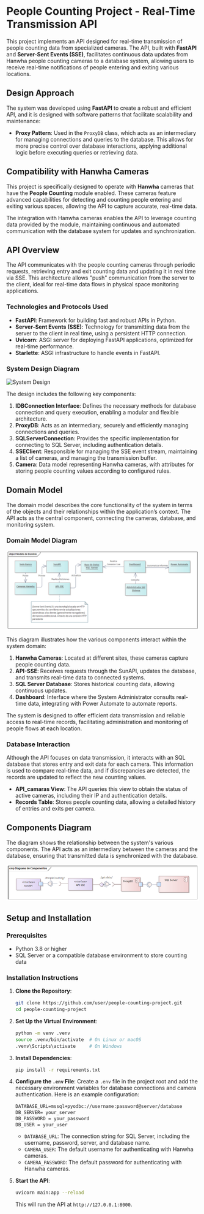 # People Counting Project - Real-Time Transmission API

This project implements an API designed for real-time transmission of people counting data from specialized cameras. The API, built with **FastAPI** and **Server-Sent Events (SSE)**, facilitates continuous data updates from Hanwha people counting cameras to a database system, allowing users to receive real-time notifications of people entering and exiting various locations.

## Design Approach

The system was developed using **FastAPI** to create a robust and efficient API, and it is designed with software patterns that facilitate scalability and maintenance:

- **Proxy Pattern**: Used in the `ProxyDB` class, which acts as an intermediary for managing connections and queries to the database. This allows for more precise control over database interactions, applying additional logic before executing queries or retrieving data.

## Compatibility with Hanwha Cameras

This project is specifically designed to operate with **Hanwha** cameras that have the **People Counting** module enabled. These cameras feature advanced capabilities for detecting and counting people entering and exiting various spaces, allowing the API to capture accurate, real-time data.

The integration with Hanwha cameras enables the API to leverage counting data provided by the module, maintaining continuous and automated communication with the database system for updates and synchronization.

## API Overview

The API communicates with the people counting cameras through periodic requests, retrieving entry and exit counting data and updating it in real time via SSE. This architecture allows "push" communication from the server to the client, ideal for real-time data flows in physical space monitoring applications.

### Technologies and Protocols Used

- **FastAPI**: Framework for building fast and robust APIs in Python.
- **Server-Sent Events (SSE)**: Technology for transmitting data from the server to the client in real time, using a persistent HTTP connection.
- **Uvicorn**: ASGI server for deploying FastAPI applications, optimized for real-time performance.
- **Starlette**: ASGI infrastructure to handle events in FastAPI.

### System Design Diagram

![System Design](Diseño%20del%20Sistema.png)

The design includes the following key components:

1. **IDBConnection Interface**: Defines the necessary methods for database connection and query execution, enabling a modular and flexible architecture.
2. **ProxyDB**: Acts as an intermediary, securely and efficiently managing connections and queries.
3. **SQLServerConnection**: Provides the specific implementation for connecting to SQL Server, including authentication details.
4. **SSEClient**: Responsible for managing the SSE event stream, maintaining a list of cameras, and managing the transmission buffer.
5. **Camera**: Data model representing Hanwha cameras, with attributes for storing people counting values according to configured rules.

## Domain Model

The domain model describes the core functionality of the system in terms of the objects and their relationships within the application’s context. The API acts as the central component, connecting the cameras, database, and monitoring system.

### Domain Model Diagram

![Domain Model](Modelo%20de%20Dominio.png)

This diagram illustrates how the various components interact within the system domain:

1. **Hanwha Cameras**: Located at different sites, these cameras capture people counting data.
2. **API-SSE**: Receives requests through the SunAPI, updates the database, and transmits real-time data to connected systems.
3. **SQL Server Database**: Stores historical counting data, allowing continuous updates.
4. **Dashboard**: Interface where the System Administrator consults real-time data, integrating with Power Automate to automate reports.

The system is designed to offer efficient data transmission and reliable access to real-time records, facilitating administration and monitoring of people flows at each location.

### Database Interaction

Although the API focuses on data transmission, it interacts with an SQL database that stores entry and exit data for each camera. This information is used to compare real-time data, and if discrepancies are detected, the records are updated to reflect the new counting values.

- **API_camaras View**: The API queries this view to obtain the status of active cameras, including their IP and authentication details.
- **Records Table**: Stores people counting data, allowing a detailed history of entries and exits per camera.

## Components Diagram

The diagram shows the relationship between the system's various components. The API acts as an intermediary between the cameras and the database, ensuring that transmitted data is synchronized with the database.

![Components Diagram](Diagrama_de_Componentes.png)

## Setup and Installation

### Prerequisites

- Python 3.8 or higher
- SQL Server or a compatible database environment to store counting data

### Installation Instructions

1. **Clone the Repository**:
   ```bash
   git clone https://github.com/user/people-counting-project.git
   cd people-counting-project
   ```

2. **Set Up the Virtual Environment**:
   ```bash
   python -m venv .venv
   source .venv/bin/activate  # On Linux or macOS
   .venv\Scripts\activate     # On Windows
   ```

3. **Install Dependencies**:
   ```bash
   pip install -r requirements.txt
   ```
   
4. **Configure the `.env` File**: Create a `.env` file in the project root and add the necessary environment variables for database connections and camera authentication. Here is an example configuration:

   ```env
   DATABASE_URL=mssql+pyodbc://username:password@server/database
   DB_SERVER= your_server
   DB_PASSWORD = your_password
   DB_USER = your_user
   ```

   - `DATABASE_URL`: The connection string for SQL Server, including the username, password, server, and database name.
   - `CAMERA_USER`: The default username for authenticating with Hanwha cameras.
   - `CAMERA_PASSWORD`: The default password for authenticating with Hanwha cameras.


5. **Start the API**:
   ```bash
   uvicorn main:app --reload
   ```
   This will run the API at `http://127.0.0.1:8000`.

